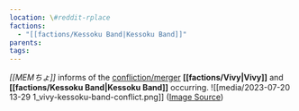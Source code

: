 ```yaml
---
location: \#reddit-rplace
factions:
  - "[[factions/Kessoku Band|Kessoku Band]]"
parents: 
tags: 
---
```

*[[MEMちょ]]* informs of the [confliction/merger](discord://discord.com/channels/1093664259273130084/1131230952119615600/1131578694486474792) **[[factions/Vivy|Vivy]]** and **[[factions/Kessoku Band|Kessoku Band]]** occurring.
![[media/2023-07-20 13-29 1_vivy-kessoku-band-conflict.png]]
([Image Source](discord://discord.com/channels/1093664259273130084/1131230952119615600/1131578694486474792))
